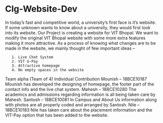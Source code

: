 # Clg-Website-Dev

In today’s  fast and competitive world, a university’s first  face is it’s website. If some unknown wants to know about a university, they would first look into its website. Our Project is creating a website for VIT Bhopal. We want to modify the original VIT Bhopal website with some more extra features making it more attractive. As a process of knowing what changes are to be made in the website, we mainly thought of few important ideas –

       1. Live Chat System
       2. VIT G-Pay
       3. Attractive homepage
       4. No empty spaces in the website
       
Team alpha (Team of 4) Individual Contribution Mounish – 18BCE10187 Mounish has developed the designing of homepage, the footer part of the contact info and the live chat system. Mahesh – 18BCE10280 The academics and admissions regarding information is all being taken care by Mahesh. Santosh – 18BCE10081 In Campus and About Us information along with photos are all properly coded and arranged by Santosh. Nile – 18BCE10183 Nile has taken care about the placement information and the VIT-Pay option that has been added to the website.
